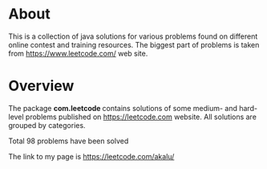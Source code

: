 
About 
============

This is a collection of java solutions for various problems found on different online contest and training resources. The biggest part of problems is taken from https://www.leetcode.com/ web site.



Overview
===========

The package <b> com.leetcode </b> contains solutions of some medium- and hard-level problems published on https://leetcode.com website. All solutions are grouped by categories.

Total 98 problems have been solved

The link to my page is https://leetcode.com/akalu/

